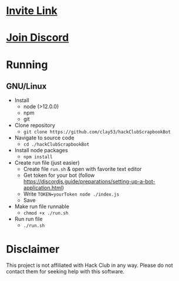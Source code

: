# [Invite Link](https://discord.com/oauth2/authorize?client_id=729782836009238649&scope=bot&permissions=321600)

# [Join Discord](https://discord.gg/725n4xZ)

# Running

## GNU/Linux
* Install
    * node (>12.0.0)
    * npm
    * git
* Clone repository
    * `git clone https://github.com/clay53/hackClubScrapbookBot`
* Navigate to source code
    * `cd ./hackClubScrapbookBot`
* Install node packages
    * `npm install`
* Create run file (just easier)
    * Create file `run.sh` & open with favorite text editor
    * Get token for your bot (follow https://discordjs.guide/preparations/setting-up-a-bot-application.html)
    * Write `TOKEN=yourToken node ./index.js`
    * Save
* Make run file runnable
    * `chmod +x ./run.sh`
* Run run file
    * `./run.sh`

# Disclaimer
This project is not affiliated with Hack Club in any way. Please do not contact them for seeking help with this software.